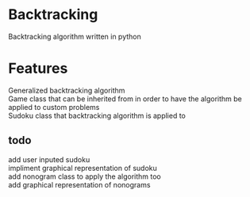 # Backtracking
Backtracking algorithm written in python

# Features
Generalized backtracking algorithm<br>
Game class that can be inherited from in order to have the algorithm be applied to custom problems<br>
Sudoku class that backtracking algorithm is applied to

todo
----
add user inputed sudoku<br>
impliment graphical representation of sudoku<br>
add nonogram class to apply the algorithm too<br>
add graphical representation of nonograms
